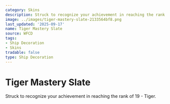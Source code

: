 ```yaml
---
category: Skins
description: Struck to recognize your achievement in reaching the rank of 19 - Tiger.
image: ../images/tiger-mastery-slate-2133564bf8.png
last_updated: '2025-09-17'
name: Tiger Mastery Slate
source: WFCD
tags:
- Ship Decoration
- Skins
tradable: false
type: Ship Decoration
---
```


# Tiger Mastery Slate

Struck to recognize your achievement in reaching the rank of 19 - Tiger.

